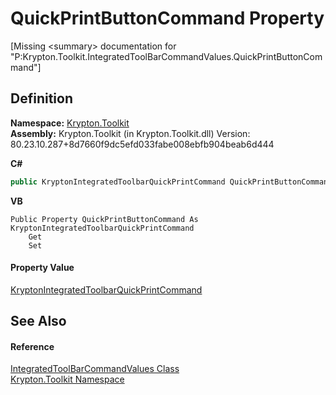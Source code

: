 # QuickPrintButtonCommand Property


\[Missing &lt;summary&gt; documentation for "P:Krypton.Toolkit.IntegratedToolBarCommandValues.QuickPrintButtonCommand"\]



## Definition
**Namespace:** <a href="79d2eac2-21f4-54ff-7552-b20c33c30600.md">Krypton.Toolkit</a>  
**Assembly:** Krypton.Toolkit (in Krypton.Toolkit.dll) Version: 80.23.10.287+8d7660f9dc5efd033fabe008ebfb904beab6d444

**C#**
``` C#
public KryptonIntegratedToolbarQuickPrintCommand QuickPrintButtonCommand { get; set; }
```
**VB**
``` VB
Public Property QuickPrintButtonCommand As KryptonIntegratedToolbarQuickPrintCommand
	Get
	Set
```



#### Property Value
<a href="ec53d29e-f4ad-5545-147d-8a62fd342327.md">KryptonIntegratedToolbarQuickPrintCommand</a>

## See Also


#### Reference
<a href="89ff486c-fa4a-526a-6874-de1c8b082ecd.md">IntegratedToolBarCommandValues Class</a>  
<a href="79d2eac2-21f4-54ff-7552-b20c33c30600.md">Krypton.Toolkit Namespace</a>  
